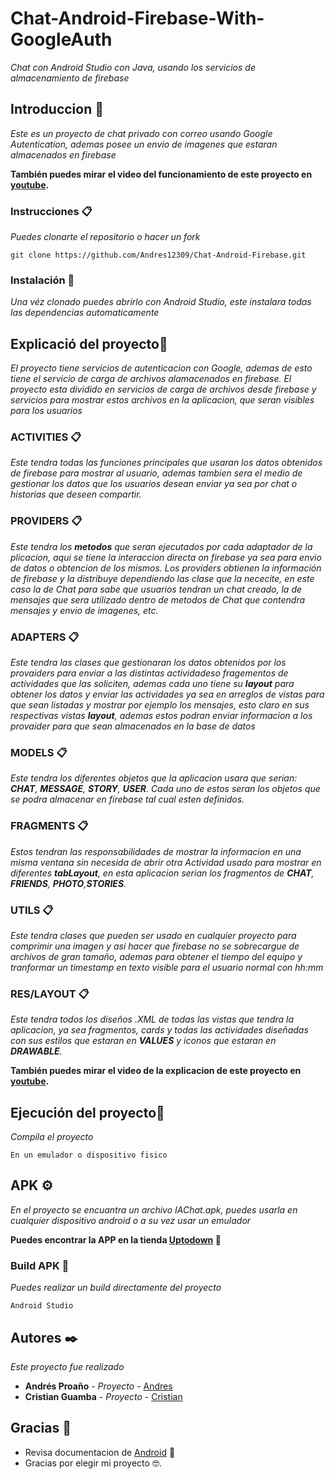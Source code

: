 # Chat-Android-Firebase-With-GoogleAuth

_Chat con Android Studio con Java, usando los servicios de almacenamiento de firebase_

## Introduccion 🚀

_Este es un proyecto de chat privado con correo usando Google Autentication, ademas posee un envio de imagenes que estaran almacenados en firebase_


**También puedes mirar el video del funcionamiento de este proyecto en [youtube]().**

### Instrucciones 📋

_Puedes clonarte el repositorio o hacer un fork_

```
git clone https://github.com/Andres12309/Chat-Android-Firebase.git
```

### Instalación 🔧

_Una véz clonado puedes abrirlo con Android Studio, este instalara todas las dependencias automaticamente_

## Explicació del proyecto🔩

_El proyecto tiene servicios de autenticacion con Google, ademas de esto tiene el servicio de carga de archivos alamacenados en firebase. El proyecto esta dividido en servicios de carga de archivos desde firebase y servicios para mostrar estos archivos en la aplicacion, que seran visibles para los usuarios_

### ACTIVITIES 📋

_Este tendra todas las funciones principales que usaran los datos obtenidos de firebase para mostrar al usuario, ademas tambien sera el medio de gestionar los datos que los usuarios desean enviar ya sea por chat o historias que deseen compartir._

### PROVIDERS 📋

_Este tendra los **metodos** que seran ejecutados por cada adaptador de la plicacion, aqui se tiene la interaccion directa on firebase ya sea para envio de datos o obtencion de los mismos. Los providers obtienen la información de firebase y la distribuye dependiendo las clase que la nececite, en este caso la de Chat para sabe que usuarios tendran un chat creado, la de mensajes que sera utilizado dentro de metodos de Chat que contendra mensajes y envio de imagenes, etc._

### ADAPTERS 📋

_Este tendra las clases que gestionaran los datos obtenidos por los provaiders para enviar a las distintas actividadeso fragementos de actividades que las soliciten, ademas cada uno tiene su **layout** para obtener los datos y enviar las actividades ya sea en arreglos de vistas para que sean listadas y mostrar por ejemplo los mensajes, esto claro en sus respectivas vistas **layout**, ademas estos podran enviar informacion a los provaider para que sean almacenados en la base de datos_

### MODELS 📋

_Este tendra los diferentes objetos que la aplicacion usara que serian: **CHAT**, **MESSAGE**, **STORY**, **USER**. Cada uno de estos seran los objetos que se podra almacenar en firebase tal cual esten definidos._

### FRAGMENTS 📋

_Estos tendran las responsabilidades de mostrar la informacion en una misma ventana sin necesida de abrir otra Actividad usado para mostrar en diferentes **tabLayout**, en esta aplicacion serian los fragmentos de **CHAT**, **FRIENDS**, **PHOTO**,**STORIES**._

### UTILS 📋

_Este tendra clases que pueden ser usado en cualquier proyecto para comprimir una imagen y asi hacer que firebase no se sobrecargue de archivos de gran tamaño, ademas para obtener el tiempo del equipo y tranformar un timestamp en texto visible para el usuario normal con hh:mm_

### RES/LAYOUT 📋

_Este tendra todos los diseños .XML de todas las vistas que tendra la aplicacion, ya sea fragmentos, cards y todas las actividades diseñadas con sus estilos que estaran en **VALUES** y iconos que estaran en **DRAWABLE**._

**También puedes mirar el video de la explicacion de este proyecto en [youtube]().**

## Ejecución del proyecto🔩

_Compila el proyecto_

```
En un emulador o dispositivo fisico
```

## APK ⚙️

_En el proyecto se encuantra un archivo IAChat.apk, puedes usarla en cualquier dispositivo android o a su vez usar un emulador_

**Puedes encontrar la APP en la tienda [Uptodown]() 📢**

### Build APK 🔩

_Puedes realizar un build directamente del proyecto_

```
Android Studio
```

## Autores ✒️

_Este proyecto fue realizado_

* **Andrés Proaño** - *Proyecto* - [Andres](https://github.com/Andres12309)
* **Cristian Guamba** - *Proyecto* - [Cristian](https://github.com/Cristiangpbf)

## Gracias 🎁

* Revisa documentacion de [Android](https://developer.android.com/studio/intro) 📢
* Gracias por elegir mi proyecto 🤓.
